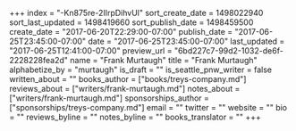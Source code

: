 +++
index = "-Kn875re-2IIrpDihvUl"
sort_create_date = 1498022940
sort_last_updated = 1498419660
sort_publish_date = 1498459500
create_date = "2017-06-20T22:29:00-07:00"
publish_date = "2017-06-25T23:45:00-07:00"
date = "2017-06-25T23:45:00-07:00"
last_updated = "2017-06-25T12:41:00-07:00"
preview_url = "6bd227c7-99d2-1032-de6f-2228228fea2d"
name = "Frank Murtaugh"
title = "Frank Murtaugh"
alphabetize_by = "murtaugh"
is_draft = ""
is_seattle_pnw_writer = false
written_about = ""
books_author = ["books/treys-company.md"]
reviews_about = ["writers/frank-murtaugh.md"]
notes_about = ["writers/frank-murtaugh.md"]
sponsorships_author = ["sponsorships/treys-company.md"]
email = ""
twitter = ""
website = ""
bio = ""
reviews_byline = ""
notes_byline = ""
books_translator = ""
+++
